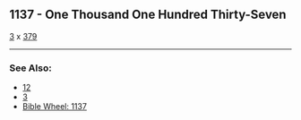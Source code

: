 ## 1137 - One Thousand One Hundred Thirty-Seven
[3](3) x [379](379)

---

### See Also:

- [12](12)
- [3](3)
- [Bible Wheel: 1137](https://www.biblewheel.com//GR/GR_Database.php?SearchBy_Gematria=1137)

